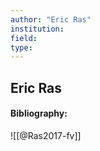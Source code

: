 ```yaml
---
author: "Eric Ras"
institution:
field:
type:
---
```


## Eric Ras
#### Bibliography:

![[@Ras2017-fv]]